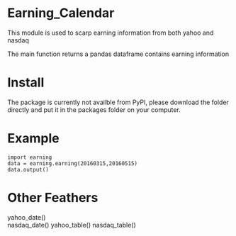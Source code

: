 # Earning_Calendar
This module is used to scarp earning information from both yahoo and nasdaq

The main function returns a pandas dataframe contains earning information


# Install
The package is currently not availble from PyPI, please download the folder directly and put it in the packages folder on your computer.

# Example
```
import earning
data = earning.earning(20160315,20160515)   
data.output()            
```
# Other Feathers
yahoo_date()  
nasdaq_date()
yahoo_table()
nasdaq_table()



